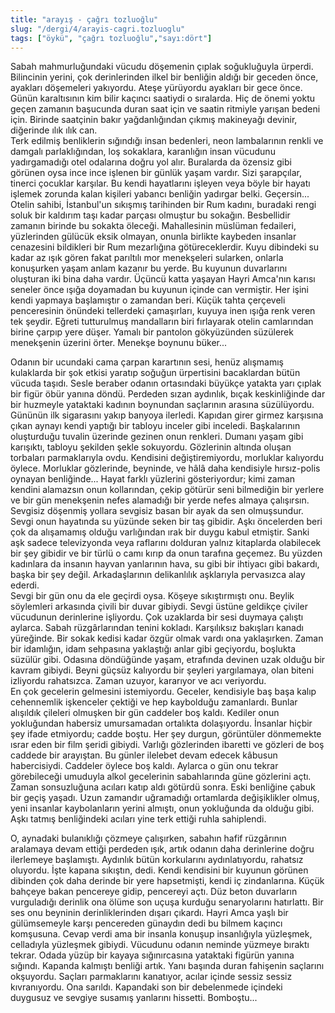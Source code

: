 ```yaml
---
title: "arayış - çağrı tozluoğlu"
slug: "/dergi/4/arayis-cagri.tozluoglu"
tags: ["öykü", "çağrı tozluoğlu","sayı:dört"]
---
```

Sabah mahmurluğundaki vücudu döşemenin çıplak soğukluğuyla ürperdi.
Bilincinin yerini, çok derinlerinden ilkel bir benliğin aldığı bir
geceden önce, ayakları döşemeleri yakıyordu. Ateşe yürüyordu ayakları
bir gece önce. Günün karaltısının kim bilir kaçıncı saatiydi o
sıralarda. Hiç de önemi yoktu geçen zamanın başucunda duran saat için ve
saatin ritmiyle yarışan bedeni için. Birinde saatçinin bakır
yağdanlığından çıkmış makineyağı devinir, diğerinde ılık ılık can.\
Terk edilmiş benliklerin sığındığı insan bedenleri, neon lambalarının
renkli ve damgalı parlaklığından, loş sokaklara, karanlığın insan
vücudunu yadırgamadığı otel odalarına doğru yol alır. Buralarda da
özensiz gibi görünen oysa ince ince işlenen bir günlük yaşam vardır.
Sizi şarapçılar, tinerci çocuklar karşılar. Bu kendi hayatlarını işleyen
veya böyle bir hayatı işlemek zorunda kalan kişileri yabancı benliğin
yadırgar belki. Geçersin... Otelin sahibi, İstanbul'un sıkışmış
tarihinden bir Rum kadını, buradaki rengi soluk bir kaldırım taşı kadar
parçası olmuştur bu sokağın. Besbellidir zamanın birinde bu sokakta
öleceği. Mahallesinin müslüman fedaileri, yüzlerinden gülücük eksik
olmayan, onunla birlikte kaybeden insanlar cenazesini bildikleri bir Rum
mezarlığına götüreceklerdir. Kuyu dibindeki su kadar az ışık gören fakat
parıltılı mor menekşeleri sularken, onlarla konuşurken yaşam anlam
kazanır bu yerde. Bu kuyunun duvarlarını oluşturan iki bina daha vardır.
Üçüncü katta yaşayan Hayri Amca'nın karısı seneler önce ışığa doyamadan
bu kuyunun içinde can vermiştir. Her işini kendi yapmaya başlamıştır o
zamandan beri. Küçük tahta çerçeveli penceresinin önündeki tellerdeki
çamaşırları, kuyuya inen ışığa renk veren tek şeydir. Eğreti tutturulmuş
mandalların biri fırlayarak otelin camlarından birine çarpıp yere düşer.
Yamalı bir pantolon gökyüzünden süzülerek menekşenin üzerini örter.
Menekşe boynunu büker...

Odanın bir ucundaki cama çarpan karartının sesi, henüz alışmamış
kulaklarda bir şok etkisi yaratıp soğuğun ürpertisini bacaklardan bütün
vücuda taşıdı. Sesle beraber odanın ortasındaki büyükçe yatakta yarı
çıplak bir figür öbür yanına döndü. Perdeden sızan aydınlık, bıçak
keskinliğinde dar bir huzmeyle yataktaki kadının boynundan saçlarının
arasına süzülüyordu. Gününün ilk sigarasını yakıp banyoya ilerledi.
Kapıdan girer girmez karşısına çıkan aynayı kendi yaptığı bir tabloyu
inceler gibi inceledi. Başkalarının oluşturduğu tuvalin üzerinde gezinen
onun renkleri. Dumanı yaşam gibi karışıktı, tabloyu şekilden şekle
sokuyordu. Gözlerinin altında oluşan torbaları parmaklarıyla ovdu.
Kendisini değiştiremiyordu, morluklar kalıyordu öylece. Morluklar
gözlerinde, beyninde, ve hâlâ daha kendisiyle hırsız-polis oynayan
benliğinde... Hayat farklı yüzlerini gösteriyordur; kimi zaman kendini
alamazsın onun kollarından, çekip götürür seni bilmediğin bir yerlere ve
bir gün menekşenin nefes alamadığı bir yerde nefes almaya çalışırsın.
Sevgisiz döşenmiş yollara sevgisiz basan bir ayak da sen olmuşsundur.\
Sevgi onun hayatında su yüzünde seken bir taş gibidir. Aşkı öncelerden
beri çok da alışamamış olduğu varlığından ırak bir duygu kabul etmiştir.
Sanki aşk sadece televizyonda veya raflarını dolduran yalnız kitaplarda
olabilecek bir şey gibidir ve bir türlü o camı kırıp da onun tarafına
geçemez. Bu yüzden kadınlara da insanın hayvan yanlarının hava, su gibi
bir ihtiyacı gibi bakardı, başka bir şey değil. Arkadaşlarının
delikanlılık aşklarıyla pervasızca alay ederdi.\
Sevgi bir gün onu da ele geçirdi oysa. Köşeye sıkıştırmıştı onu. Beylik
söylemleri arkasında çivili bir duvar gibiydi. Sevgi üstüne geldikçe
çiviler vücudunun derinlerine işliyordu. Çok uzaklarda bir sesi duymaya
çalıştı aylarca. Sabah rüzgârlarından tenini kokladı. Karşılıksız
bakışları kanadı yüreğinde. Bir sokak kedisi kadar özgür olmak vardı ona
yaklaşırken. Zaman bir idamlığın, idam sehpasına yaklaştığı anlar gibi
geçiyordu, boşlukta süzülür gibi. Odasına döndüğünde yaşam, etrafında
devinen uzak olduğu bir kavram gibiydi. Beyni güçsüz kalıyordu bir
şeyleri yargılamaya, olan biteni izliyordu rahatsızca. Zaman uzuyor,
kararıyor ve acı veriyordu.\
En çok gecelerin gelmesini istemiyordu. Geceler, kendisiyle baş başa
kalıp cehennemlik işkenceler çektiği ve hep kaybolduğu zamanlardı.
Bunlar alışıldık çileleri olmuşken bir gün caddeler boş kaldı. Kediler
onun yokluğundan habersiz umursamadan ortalıkta dolaşıyordu. İnsanlar
hiçbir şey ifade etmiyordu; cadde boştu. Her şey durgun, görüntüler
dönmemekte ısrar eden bir film şeridi gibiydi. Varlığı gözlerinden
ibaretti ve gözleri de boş caddede bir arayıştan. Bu günler ilelebet
devam edecek kâbusun habercisiydi. Caddeler öylece boş kaldı. Aylarca o
gün onu tekrar görebileceği umuduyla alkol gecelerinin sabahlarında güne
gözlerini açtı. Zaman sonsuzluğuna acıları katıp aldı götürdü sonra.
Eski benliğine çabuk bir geçiş yaşadı. Uzun zamandır uğramadığı
ortamlarda değişiklikler olmuş, yeni insanlar kaybolanların yerini
almıştı, onun yokluğunda da olduğu gibi. Aşkı tatmış benliğindeki
acıları yine terk ettiği ruhla sahiplendi.

O, aynadaki bulanıklığı çözmeye çalışırken, sabahın hafif rüzgârının
aralamaya devam ettiği perdeden ışık, artık odanın daha derinlerine
doğru ilerlemeye başlamıştı. Aydınlık bütün korkularını aydınlatıyordu,
rahatsız oluyordu. İşte kapana sıkıştın, dedi. Kendi kendisini bir
kuyunun görünen dibinden çok daha derinde bir yere hapsetmişti, kendi iç
zindanlarına. Küçük bahçeye bakan pencereye gidip, pencereyi açtı. Düz
beton duvarların vurguladığı derinlik ona ölüme son uçuşa kurduğu
senaryolarını hatırlattı. Bir ses onu beyninin derinliklerinden dışarı
çıkardı. Hayri Amca yaşlı bir gülümsemeyle karşı pencereden günaydın
dedi bu bilmem kaçıncı komşusuna. Cevap verdi ama bir insanla konuşup
insanlığıyla yüzleşmek, celladıyla yüzleşmek gibiydi. Vücudunu odanın
neminde yüzmeye bıraktı tekrar. Odada yüzüp bir kayaya sığınırcasına
yataktaki figürün yanına sığındı. Kapanda kalmıştı benliği artık. Yanı
başında duran fahişenin saçlarını okşuyordu. Saçları parmaklarını
kanatıyor, acılar içinde sessiz sessiz kıvranıyordu. Ona sarıldı.
Kapandaki son bir debelenmede içindeki duygusuz ve sevgiye susamış
yanlarını hissetti. Bomboştu...
